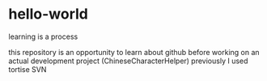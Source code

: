# hello-world
learning is a process

this repository is an opportunity to learn about github before working on an actual development project (ChineseCharacterHelper)
previously I used tortise SVN
